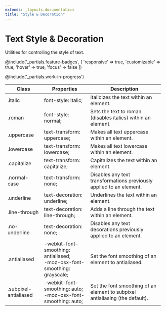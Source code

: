 ```yaml
---
extends: _layouts.documentation
title: "Style & Decoration"
---
```


# Text Style & Decoration

<div class="text-xl text-slate-light mb-4">
    Utilities for controlling the style of text.
</div>

@include('_partials.feature-badges', [
    'responsive' => true,
    'customizable' => true,
    'hover' => true,
    'focus' => false
])

@include('_partials.work-in-progress')

<div class="border-t border-grey-lighter">
    <table class="w-full text-left" style="border-collapse: collapse;">
        <colgroup>
            <col class="w-1/5">
            <col class="w-2/5">
            <col>
        </colgroup>
        <thead>
          <tr>
              <th class="text-sm font-semibold text-grey-darker p-2 bg-grey-lightest">Class</th>
              <th class="text-sm font-semibold text-grey-darker p-2 bg-grey-lightest">Properties</th>
              <th class="text-sm font-semibold text-grey-darker p-2 bg-grey-lightest">Description</th>
          </tr>
        </thead>
        <tbody class="align-baseline">
            <tr>
                <td class="p-2 border-t border-smoke font-mono text-xs text-purple-dark">.italic</td>
                <td class="p-2 border-t border-smoke font-mono text-xs text-blue-dark">font-style: italic;</td>
                <td class="p-2 border-t border-smoke text-sm text-grey-darker">Italicizes the text within an element.</td>
            </tr>
            <tr>
                <td class="p-2 border-t border-smoke-light font-mono text-xs text-purple-dark">.roman</td>
                <td class="p-2 border-t border-smoke-light font-mono text-xs text-blue-dark">font-style: normal;</td>
                <td class="p-2 border-t border-smoke-light text-sm text-grey-darker">Sets the text to roman (disables italics) within an element.</td>
            </tr>
            <tr>
                <td class="p-2 border-t border-smoke-light font-mono text-xs text-purple-dark">.uppercase</td>
                <td class="p-2 border-t border-smoke-light font-mono text-xs text-blue-dark">text-transform: uppercase;</td>
                <td class="p-2 border-t border-smoke-light text-sm text-grey-darker">Makes all text uppercase within an element.</td>
            </tr>
            <tr>
                <td class="p-2 border-t border-smoke-light font-mono text-xs text-purple-dark">.lowercase</td>
                <td class="p-2 border-t border-smoke-light font-mono text-xs text-blue-dark">text-transform: lowercase;</td>
                <td class="p-2 border-t border-smoke-light text-sm text-grey-darker">Makes all text lowercase within an element.</td>
            </tr>
            <tr>
                <td class="p-2 border-t border-smoke-light font-mono text-xs text-purple-dark">.capitalize</td>
                <td class="p-2 border-t border-smoke-light font-mono text-xs text-blue-dark">text-transform: capitalize;</td>
                <td class="p-2 border-t border-smoke-light text-sm text-grey-darker">Capitalizes the text within an element.</td>
            </tr>
            <tr>
                <td class="p-2 border-t border-smoke-light font-mono text-xs text-purple-dark">.normal-case</td>
                <td class="p-2 border-t border-smoke-light font-mono text-xs text-blue-dark">text-transform: none;</td>
                <td class="p-2 border-t border-smoke-light text-sm text-grey-darker">Disables any text transformations previously applied to an element.</td>
            </tr>
            <tr>
                <td class="p-2 border-t border-smoke-light font-mono text-xs text-purple-dark">.underline</td>
                <td class="p-2 border-t border-smoke-light font-mono text-xs text-blue-dark">text-decoration: underline;</td>
                <td class="p-2 border-t border-smoke-light text-sm text-grey-darker">Underlines the text within an element.</td>
            </tr>
            <tr>
                <td class="p-2 border-t border-smoke-light font-mono text-xs text-purple-dark">.line-through</td>
                <td class="p-2 border-t border-smoke-light font-mono text-xs text-blue-dark">text-decoration: line-through;</td>
                <td class="p-2 border-t border-smoke-light text-sm text-grey-darker">Adds a line through the text within an element.</td>
            </tr>
            <tr>
                <td class="p-2 border-t border-smoke-light font-mono text-xs text-purple-dark">.no-underline</td>
                <td class="p-2 border-t border-smoke-light font-mono text-xs text-blue-dark">text-decoration: none;</td>
                <td class="p-2 border-t border-smoke-light text-sm text-grey-darker">Disables any text decorations previously applied to an element.</td>
            </tr>
            <tr>
                <td class="p-2 border-t border-smoke-light font-mono text-xs text-purple-dark">.antialiased</td>
                <td class="p-2 border-t border-smoke-light font-mono text-xs text-blue-dark">
                    -webkit-font-smoothing: antialiased;<br>
                    -moz-osx-font-smoothing: grayscale;
                </td>
                <td class="p-2 border-t border-smoke-light text-sm text-grey-darker">Set the font smoothing of an element to antialiased.</td>
            </tr>
            <tr>
                <td class="p-2 border-t border-smoke-light font-mono text-xs text-purple-dark">.subpixel-antialiased</td>
                <td class="p-2 border-t border-smoke-light font-mono text-xs text-blue-dark">
                    -webkit-font-smoothing: auto;<br>
                    -moz-osx-font-smoothing: auto;
                </td>
                <td class="p-2 border-t border-smoke-light text-sm text-grey-darker">Set the font smoothing of an element to subpixel antialiasing (the default).</td>
            </tr>
        </tbody>
    </table>
</div>
